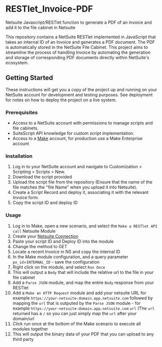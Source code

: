 # RESTlet_Invoice-PDF
Netsuite Javascript/RESTlet function to generate a PDF of an invoice and add it to the file cabinet in Netsuite

This repository contains a NetSuite RESTlet implemented in JavaScript that takes an internal ID of an Invoice and generates a PDF document. The PDF is automatically stored in the NetSuite File Cabinet. This project aims to streamline the process of handling Invoice by automating the generation and storage of corresponding PDF documents directly within NetSuite's ecosystem.

## Getting Started

These instructions will get you a copy of the project up and running on your NetSuite account for development and testing purposes. See deployment for notes on how to deploy the project on a live system.

### Prerequisites

- Access to a NetSuite account with permissions to manage scripts and file cabinets.
- SuiteScript API knowledge for custom script implementation.
- Access to a [Make](https://www.make.com/en) account, for production use a Make Enterprise account

### Installation
1. Log in to your NetSuite account and navigate to Customization > Scripting > Scripts > New.
2. Download the script provided
3. Upload the script file from the repository (Ensure that the name of the file matches the "file Name" when you upload it into Netsuite).
4. Create a Script Record and deploy it, associating it with the relevant Invoice form.
5. Copy the script ID and deploy ID

### Usage
1. Log in to Make, open a new scenario, and select the `Make a RESTlet API call` Netsuite Module
2. Create your [Netsuite Connection](https://www.make.com/en/help/app/netsuite)
3. Paste your script ID and Deploy ID into the module
4. Change the method to GET
5. Locate a recent Invoice in NS and copy the internal ID
6. In the Make module configuration, and a query parameter `po_id`=`INTERNAL_ID` - save the configuration
7. Right click on the module, and select `Run Once`
8. This will output a `Body` that will include the relative url to the file in your file cabinet
9. Add a `Parse JSON` module, and map the entire `Body` response from your RESTlet
10. Add a `Make an HTTP Request` module and add your netsuite URL for example `https://your-netsuite-domain.app.netsuite.com` followed by mapping the `url` that is outputed by the `Parse JSON` module - for example `https://your-netsuite-domain.app.netsuite.com` `url` (The `url` returned has a `/` so you can just simply map the `url` after your domain/url
11. Click run once at the bottom of the Make scenario to execute all modules together
12. This will output the binary data of your PDF that you can upload to any third party
